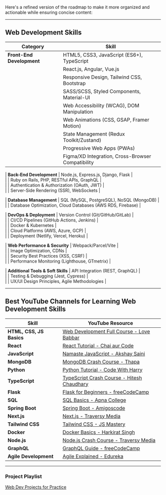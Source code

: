 Here's a refined version of the roadmap to make it more organized and actionable while ensuring concise content:  

---

## Web Development Skills  

| **Category**               | **Skill**                                    |  
|----------------------------|---------------------------------------------|  
| **Front-End Development**  | HTML5, CSS3, JavaScript (ES6+), TypeScript  |  
|                            | React.js, Angular, Vue.js                   |  
|                            | Responsive Design, Tailwind CSS, Bootstrap  |  
|                            | SASS/SCSS, Styled Components, Material-UI   |  
|                            | Web Accessibility (WCAG), DOM Manipulation |  
|                            | Web Animations (CSS, GSAP, Framer Motion)   |  
|                            | State Management (Redux Toolkit/Zustand)    |  
|                            | Progressive Web Apps (PWAs)                 |  
|                            | Figma/XD Integration, Cross-Browser Compatibility |  

| **Back-End Development**   | Node.js, Express.js, Django, Flask          |  
|                            | Ruby on Rails, PHP, RESTful APIs, GraphQL   |  
|                            | Authentication & Authorization (OAuth, JWT) |  
|                            | Server-Side Rendering (SSR), WebSockets     |  

| **Database Management**    | SQL (MySQL, PostgreSQL), NoSQL (MongoDB)    |  
|                            | Database Optimization, Cloud Databases (AWS RDS, Firebase) |  

| **DevOps & Deployment**    | Version Control (Git/GitHub/GitLab)         |  
|                            | CI/CD Pipelines (GitHub Actions, Jenkins)   |  
|                            | Docker & Kubernetes                         |  
|                            | Cloud Platforms (AWS, Azure, GCP)           |  
|                            | Deployment (Netlify, Vercel, Heroku)        |  

| **Web Performance & Security** | Webpack/Parcel/Vite                     |  
|                            | Image Optimization, CDNs                   |  
|                            | Security Best Practices (XSS, CSRF)        |  
|                            | Performance Monitoring (Lighthouse, GTmetrix) |  

| **Additional Tools & Soft Skills** | API Integration (REST, GraphQL)      |  
|                            | Testing & Debugging (Jest, Cypress)        |  
|                            | UX/UI Design Principles, Agile Methodologies |  

---

## Best YouTube Channels for Learning Web Development Skills  

| **Skill**             | **YouTube Resource**                                                                                     |  
|-----------------------|---------------------------------------------------------------------------------------------------------|  
| **HTML, CSS, JS Basics** | [Web Development Full Course - Love Babbar](https://www.youtube.com/watch?v=Vi9bxu-M-ag&list=PLDzeHZWIZsTo0wSBcg4-NMIbC0L8evLrD) |  
| **React**             | [React Tutorial - Chai aur Code](https://youtu.be/vz1RlUyrc3w?si=DENbgxD7rIPGLqoN)                       |  
| **JavaScript**        | [Namaste JavaScript - Akshay Saini](https://youtu.be/pN6jk0uUrD8?si=i9ADbNaa-tYIT-cK)                   |  
| **MongoDB**           | [MongoDB Crash Course - Thapa](https://youtu.be/ExcRbA7fy_A?si=zA-E0XltTigTXjjV)                        |  
| **Python**            | [Python Tutorial - Code With Harry](https://youtu.be/7wnove7K-ZQ?si=nev9GgpJtwQWV9VP)                  |  
| **TypeScript**        | [TypeScript Crash Course - Hitesh Chaudhary](https://youtu.be/iPGXk-i-VYU?si=WJqM_eZS1thW_25i)          |  
| **Flask**             | [Flask for Beginners - freeCodeCamp](https://youtu.be/Z1RJmh_OqeA?si=28bjpYogM3q0ceFV)                 |  
| **SQL**               | [SQL Basics - Apna College](https://youtu.be/hlGoQC332VM?si=9MOIDhsXLy3o-Vtx)                          |  
| **Spring Boot**       | [Spring Boot - Amigoscode](https://youtu.be/-Fe0zk-F4OA?si=jBrFJkqm50tkZ4yY)                           |  
| **Next.js**           | [Next.js - Traversy Media](https://youtu.be/mTz0GXj8NN0)                                               |  
| **Tailwind CSS**      | [Tailwind CSS - JS Mastery](https://youtu.be/3qk6ygiSD5c)                                               |  
| **Docker**            | [Docker Basics - Harkirat Singh](https://youtu.be/fSmLiOMp2qI?si=0lm0Hj2OVWWAfeFb)                     |  
| **Node.js**           | [Node.js Crash Course - Traversy Media](https://youtu.be/ohIAiuHMKMI?si=H5iHT-EDtoSG7BAp)              |  
| **GraphQL**           | [GraphQL Guide - freeCodeCamp](https://youtu.be/ed8SzALpx1Q)                                           |  
| **Agile Development** | [Agile Explained - Edureka](https://youtu.be/Z9QbYZh1YXY)                                              |  

---

### Project Playlist  
[Web Dev Projects for Practice](https://www.youtube.com/watch?v=mqUN4N2q4qY&list=PLMwCFr4NqgMqeQs4i-bc5dxd2GJYLJZwx)  

